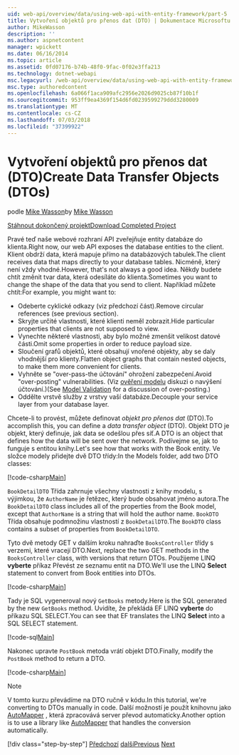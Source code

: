 ```yaml
---
uid: web-api/overview/data/using-web-api-with-entity-framework/part-5
title: Vytvoření objektů pro přenos dat (DTO) | Dokumentace Microsoftu
author: MikeWasson
description: ''
ms.author: aspnetcontent
manager: wpickett
ms.date: 06/16/2014
ms.topic: article
ms.assetid: 0fd07176-b74b-48f0-9fac-0f02e3ffa213
ms.technology: dotnet-webapi
msc.legacyurl: /web-api/overview/data/using-web-api-with-entity-framework/part-5
msc.type: authoredcontent
ms.openlocfilehash: 6a066f1aca909afc2956e2026d9025cb87f10b1f
ms.sourcegitcommit: 953ff9ea4369f154d6fd0239599279ddd3280009
ms.translationtype: MT
ms.contentlocale: cs-CZ
ms.lasthandoff: 07/03/2018
ms.locfileid: "37399922"
---
```

<a name="create-data-transfer-objects-dtos"></a><span data-ttu-id="7b5a6-102">Vytvoření objektů pro přenos dat (DTO)</span><span class="sxs-lookup"><span data-stu-id="7b5a6-102">Create Data Transfer Objects (DTOs)</span></span>
====================
<span data-ttu-id="7b5a6-103">podle [Mike Wasson](https://github.com/MikeWasson)</span><span class="sxs-lookup"><span data-stu-id="7b5a6-103">by [Mike Wasson](https://github.com/MikeWasson)</span></span>

[<span data-ttu-id="7b5a6-104">Stáhnout dokončený projekt</span><span class="sxs-lookup"><span data-stu-id="7b5a6-104">Download Completed Project</span></span>](https://github.com/MikeWasson/BookService)

<span data-ttu-id="7b5a6-105">Pravé teď naše webové rozhraní API zveřejňuje entity databáze do klienta.</span><span class="sxs-lookup"><span data-stu-id="7b5a6-105">Right now, our web API exposes the database entities to the client.</span></span> <span data-ttu-id="7b5a6-106">Klient obdrží data, která mapuje přímo na databázových tabulek.</span><span class="sxs-lookup"><span data-stu-id="7b5a6-106">The client receives data that maps directly to your database tables.</span></span> <span data-ttu-id="7b5a6-107">Nicméně, který není vždy vhodné.</span><span class="sxs-lookup"><span data-stu-id="7b5a6-107">However, that's not always a good idea.</span></span> <span data-ttu-id="7b5a6-108">Někdy budete chtít změnit tvar data, která odesíláte do klienta.</span><span class="sxs-lookup"><span data-stu-id="7b5a6-108">Sometimes you want to change the shape of the data that you send to client.</span></span> <span data-ttu-id="7b5a6-109">Například můžete chtít:</span><span class="sxs-lookup"><span data-stu-id="7b5a6-109">For example, you might want to:</span></span>

- <span data-ttu-id="7b5a6-110">Odeberte cyklické odkazy (viz předchozí část).</span><span class="sxs-lookup"><span data-stu-id="7b5a6-110">Remove circular references (see previous section).</span></span>
- <span data-ttu-id="7b5a6-111">Skryjte určité vlastnosti, které klienti neměl zobrazit.</span><span class="sxs-lookup"><span data-stu-id="7b5a6-111">Hide particular properties that clients are not supposed to view.</span></span>
- <span data-ttu-id="7b5a6-112">Vynechte některé vlastnosti, aby bylo možné zmenšit velikost datové části.</span><span class="sxs-lookup"><span data-stu-id="7b5a6-112">Omit some properties in order to reduce payload size.</span></span>
- <span data-ttu-id="7b5a6-113">Sloučení grafů objektů, které obsahují vnořené objekty, aby se daly vhodnější pro klienty.</span><span class="sxs-lookup"><span data-stu-id="7b5a6-113">Flatten object graphs that contain nested objects, to make them more convenient for clients.</span></span>
- <span data-ttu-id="7b5a6-114">Vyhněte se "over-pass-the účtování" ohrožení zabezpečení.</span><span class="sxs-lookup"><span data-stu-id="7b5a6-114">Avoid "over-posting" vulnerabilities.</span></span> <span data-ttu-id="7b5a6-115">(Viz [ověření modelu](../../formats-and-model-binding/model-validation-in-aspnet-web-api.md) diskuzi o navýšení účtování.)</span><span class="sxs-lookup"><span data-stu-id="7b5a6-115">(See [Model Validation](../../formats-and-model-binding/model-validation-in-aspnet-web-api.md) for a discussion of over-posting.)</span></span>
- <span data-ttu-id="7b5a6-116">Oddělte vrstvě služby z vrstvy vaší databáze.</span><span class="sxs-lookup"><span data-stu-id="7b5a6-116">Decouple your service layer from your database layer.</span></span>

<span data-ttu-id="7b5a6-117">Chcete-li to provést, můžete definovat *objekt pro přenos dat* (DTO).</span><span class="sxs-lookup"><span data-stu-id="7b5a6-117">To accomplish this, you can define a *data transfer object* (DTO).</span></span> <span data-ttu-id="7b5a6-118">Objekt DTO je objekt, který definuje, jak data se odešlou přes síť.</span><span class="sxs-lookup"><span data-stu-id="7b5a6-118">A DTO is an object that defines how the data will be sent over the network.</span></span> <span data-ttu-id="7b5a6-119">Podívejme se, jak to funguje s entitou knihy.</span><span class="sxs-lookup"><span data-stu-id="7b5a6-119">Let's see how that works with the Book entity.</span></span> <span data-ttu-id="7b5a6-120">Ve složce modely přidejte dvě DTO třídy:</span><span class="sxs-lookup"><span data-stu-id="7b5a6-120">In the Models folder, add two DTO classes:</span></span>

[!code-csharp[Main](part-5/samples/sample1.cs)]

<span data-ttu-id="7b5a6-121">`BookDetailDTO` Třída zahrnuje všechny vlastnosti z knihy modelu, s výjimkou, že `AuthorName` je řetězec, který bude obsahovat jméno autora.</span><span class="sxs-lookup"><span data-stu-id="7b5a6-121">The `BookDetailDTO` class includes all of the properties from the Book model, except that `AuthorName` is a string that will hold the author name.</span></span> <span data-ttu-id="7b5a6-122">`BookDTO` Třída obsahuje podmnožinu vlastností z `BookDetailDTO`.</span><span class="sxs-lookup"><span data-stu-id="7b5a6-122">The `BookDTO` class contains a subset of properties from `BookDetailDTO`.</span></span>

<span data-ttu-id="7b5a6-123">Tyto dvě metody GET v dalším kroku nahraďte `BooksController` třídy s verzemi, které vracejí DTO.</span><span class="sxs-lookup"><span data-stu-id="7b5a6-123">Next, replace the two GET methods in the `BooksController` class, with versions that return DTOs.</span></span> <span data-ttu-id="7b5a6-124">Použijeme LINQ **vyberte** příkaz Převést ze seznamu entit na DTO.</span><span class="sxs-lookup"><span data-stu-id="7b5a6-124">We'll use the LINQ **Select** statement to convert from Book entities into DTOs.</span></span>

[!code-csharp[Main](part-5/samples/sample2.cs)]

<span data-ttu-id="7b5a6-125">Tady je SQL vygeneroval nový `GetBooks` metody.</span><span class="sxs-lookup"><span data-stu-id="7b5a6-125">Here is the SQL generated by the new `GetBooks` method.</span></span> <span data-ttu-id="7b5a6-126">Uvidíte, že překládá EF LINQ **vyberte** do příkazu SQL SELECT.</span><span class="sxs-lookup"><span data-stu-id="7b5a6-126">You can see that EF translates the LINQ **Select** into a SQL SELECT statement.</span></span>

[!code-sql[Main](part-5/samples/sample3.sql)]

<span data-ttu-id="7b5a6-127">Nakonec upravte `PostBook` metoda vrátí objekt DTO.</span><span class="sxs-lookup"><span data-stu-id="7b5a6-127">Finally, modify the `PostBook` method to return a DTO.</span></span>

[!code-csharp[Main](part-5/samples/sample4.cs)]

> [!NOTE]
> <span data-ttu-id="7b5a6-128">V tomto kurzu převádíme na DTO ručně v kódu.</span><span class="sxs-lookup"><span data-stu-id="7b5a6-128">In this tutorial, we're converting to DTOs manually in code.</span></span> <span data-ttu-id="7b5a6-129">Další možností je použít knihovnu jako [AutoMapper](http://automapper.org/) , která zpracovává server převod automaticky.</span><span class="sxs-lookup"><span data-stu-id="7b5a6-129">Another option is to use a library like [AutoMapper](http://automapper.org/) that handles the conversion automatically.</span></span>
> 
> [!div class="step-by-step"]
> <span data-ttu-id="7b5a6-130">[Předchozí](part-4.md)
> [další](part-6.md)</span><span class="sxs-lookup"><span data-stu-id="7b5a6-130">[Previous](part-4.md)
[Next](part-6.md)</span></span>
